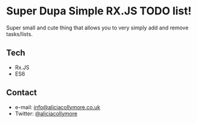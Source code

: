 Super Dupa Simple RX.JS TODO list!
======

Super small and cute thing that allows you to very simply add and remove tasks/lists.

## Tech
* Rx.JS
* ES6

## Contact
* e-mail: info@aliciacollymore.co.uk
* Twitter: [@aliciacollymore](https://twitter.com/aliciacollymore "aliciacollymore on twitter")
